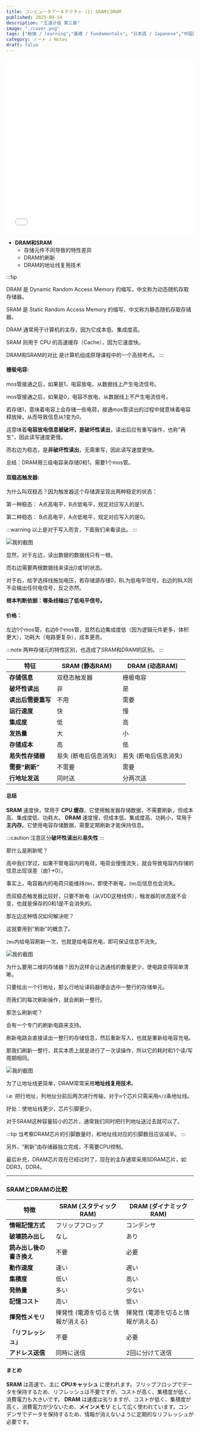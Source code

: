 ```yaml
---
title: コンピュータアーキテクチャ (1) SRAMとDRAM
published: 2025-09-14
description: "王道计组 第三章"
image: "./cover.png"
tags: ["勉強 / learning","基礎 / Fundamentals", "日本語 / Japanese","中国語 / Chinese"]
category: ノート / Notes
draft: false
---
```


<iframe width="100%" height="468" src="//player.bilibili.com/player.html?isOutside=true&aid=995248168&bvid=BV1ps4y1d73V&cid=1100440728&p=35" scrolling="no" border="0" frameborder="no" framespacing="0" allowfullscreen="true"></iframe>

- **DRAM和SRAM**
    - 存储元件不同导致的特性差异
    - DRAM的刷新
    - DRAM的地址线复用技术

:::tip

DRAM 是 Dynamic Random Access Memory 的缩写，中文称为动态随机存取存储器。

SRAM 是 Static Random Access Memory 的缩写，中文称为静态随机存取存储器。

DRAM 通常用于计算机的主存，因为它成本低、集成度高。

SRAM 则用于 CPU 的高速缓存（Cache），因为它速度快。

DRAM和SRAM的对比 是计算机组成原理课程中的一个高频考点。
:::

#### 栅极电容: 

mos管接通之后，如果是1，电容放电，从数据线上产生电流信号。

mos管接通之后，如果是0，电容不放电，从数据线上不产生电流信号。 

若存储1，意味着电容上会存储一些电荷，接通mos管读出的过程中就意味着电容释放掉，从而导致信息从1变为0。

这意味着**电容放电信息被破坏，是破坏性读出**，读出后应有重写操作，也称”再生“，因此读写速度更慢。

而右边为稳态，是**非破坏性读出**，无需重写，因此读写速度更快。

总结：DRAM用三级电容来存储0和1，需要1个mos管。

#### 双稳态触发器: 

为什么叫双稳态？因为触发器这个存储源呈现出两种稳定的状态：

第一种稳态： A点高电平，B点低电平，规定对应写入的是1。

第二种稳态： B点高电平，A点低电平，规定对应写入的是0。

:::warning
以上是对于写入而言，下面我们来看读出。
:::

![我的截图](/images/1.png)

显然，对于左边，读出数据的数据线只有一根。

而右边需要两根数据线来读出0或1的状态。

对于右，给字选择线施加电压，若存储源存储0，BL为低电平信号，右边的BLX则不会输出任何电信号，反之亦然。

**根本判断依据：哪条线输出了低电平信号。**

#### 价格：

左边1个mos管，右边6个mos管，显然右边集成度低（因为逻辑元件更多，体积更大），功耗大（电路更复杂），成本更贵。

:::note
两种存储元的特性区别，也造成了SRAM和DRAM的区别。
:::

| 特征 | SRAM (静态RAM) | DRAM (动态RAM) |
|---|---|---|
| **存储信息** | 双稳态触发器 | 栅极电容 |
| **破坏性读出** | 非 | 是 |
| **读出后需要重写** | 不用 | 需要 |
| **运行速度** | 快 | 慢 |
| **集成度** | 低 | 高 |
| **发热量** | 大 | 小 |
| **存储成本** | 高 | 低 |
| **易失性存储器** | 易失 (断电后信息消失) | 易失 (断电后信息消失) |
| **需要“刷新”** | 不需要 | 需要 |
| **行地址发送** | 同时送 | 分两次送 |

#### 总结
**SRAM** 速度快，常用于 **CPU 缓存**。它使用触发器存储数据，不需要刷新，但成本高、集成度低、功耗大。
**DRAM** 速度慢，但成本低、集成度高、功耗小，常用于 **主内存**。它使用电容存储数据，需要定期刷新才能保持信息。

:::caution
注意区分**破坏性读出**和**易失性**
:::

那什么是刷新呢？

高中我们学过，如果不管电容内的电荷，电荷会慢慢流失，就会导致电容内存储的信息出现误差（由1→0）。

事实上，电容器内的电荷只能维持`2ms`，即使不断电，`2ms`后信息也会消失。

而双稳态触发器比较好，只要不断电（从VDD这根线供），触发器的状态就不会变，也就是保存的0和1是不会消失的。

那左边这种情况如何解决呢？

这就要用到“刷新”的概念了。

`2ms`内给电容刷新一次，也就是给电容充电，即可保证信息不流失。

![我的截图](/images/2.png)

为什么要用二维的存储器？因为这样会让选通线的数量更少，使电路变得简单清晰。

只要给出一个行地址，那么行地址译码器便会选中一整行的存储单元。

而我们的每次刷新操作，就会刷新一整行。

那怎么刷新呢？

会有一个专门的刷新电路来支持。

刷新电路会直接读出一整行的存储信息，然后重新写入，也就是重新给电容充电。

那我们刷新一整行，其实本质上就是进行了一次读操作，所以它的耗时和1个读/写周期相同。

![我的截图](/images/3.png)


为了让地址线更简单，DRAM常常采用**地址线复用技术**。

i.e. 把行地址，列地址分前后两次进行传输，对于`n`个芯片只需采用`n/2`条地址线。

好处：使地址线更少，芯片引脚更少。

对于SRAM这种容量较小的芯片，通常我们同时把行列地址送过去就可以了。  

:::tip
当考察DRAM芯片的引脚数量时，和地址线对应的引脚数目应该减半。
:::

另外，“刷新”由存储器独立完成，不需要CPU控制。

最后补充，DRAM芯片现在已经过时了，现在的主存通常采用SDRAM芯片，如DDR3，DDR4。

---

### SRAMとDRAMの比較

| 特徴 | SRAM (スタティックRAM) | DRAM (ダイナミックRAM) |
|---|---|---|
| **情報記憶方式** | フリップフロップ | コンデンサ |
| **破壊読み出し** | なし | あり |
| **読み出し後の書き換え** | 不要 | 必要 |
| **動作速度** | 速い | 遅い |
| **集積度** | 低い | 高い |
| **発熱量** | 多い | 少ない |
| **記憶コスト** | 高い | 低い |
| **揮発性メモリ** | 揮発性 (電源を切ると情報が消える) | 揮発性 (電源を切ると情報が消える) |
| **「リフレッシュ」** | 不要 | 必要 |
| **アドレス送信** | 同時に送信 | 2回に分けて送信 |

#### まとめ
**SRAM** は高速で、主に **CPUキャッシュ** に使われます。フリップフロップでデータを保持するため、リフレッシュは不要ですが、コストが高く、集積度が低く、消費電力も大きいです。
**DRAM** は速度は劣りますが、コストが低く、集積度が高く、消費電力が少ないため、**メインメモリ** として広く使われています。コンデンサでデータを保持するため、情報が消えないように定期的なリフレッシュが必要です。
